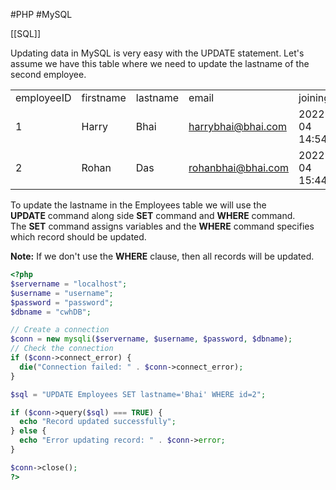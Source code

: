 #PHP #MySQL 

[[SQL]]

Updating data in MySQL is very easy with the UPDATE statement. Let's assume we have this table where we need to update the lastname of the second employee. 

|   |   |   |   |   |
|---|---|---|---|---|
|employeeID|firstname|lastname|email|joining_date|
|1|Harry|Bhai|harrybhai@bhai.com|2022-11-04 14:54:58|
|2|Rohan|Das|rohanbhai@bhai.com|2022-11-04 15:44:51|

To update the lastname in the Employees table we will use the **UPDATE** command along side **SET** command and **WHERE** command. The **SET** command assigns variables and the **WHERE** command specifies which record should be updated. 

**Note:** If we don't use the **WHERE** clause, then all records will be updated.

```php
<?php
$servername = "localhost";
$username = "username";
$password = "password";
$dbname = "cwhDB";

// Create a connection
$conn = new mysqli($servername, $username, $password, $dbname);
// Check the connection
if ($conn->connect_error) {
  die("Connection failed: " . $conn->connect_error);
}

$sql = "UPDATE Employees SET lastname='Bhai' WHERE id=2";

if ($conn->query($sql) === TRUE) {
  echo "Record updated successfully";
} else {
  echo "Error updating record: " . $conn->error;
}

$conn->close();
?>
```
